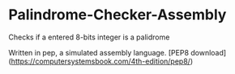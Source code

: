 # Palindrome-Checker-Assembly
Checks if a entered 8-bits integer is a palidrome

Written in pep, a simulated assembly language.
[PEP8 download] (https://computersystemsbook.com/4th-edition/pep8/)
